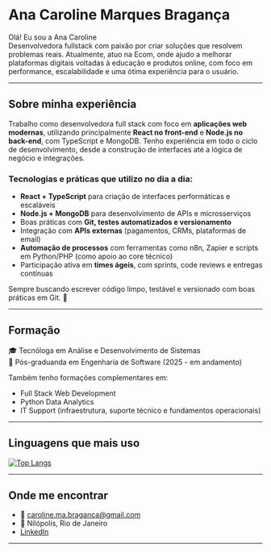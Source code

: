 # Ana Caroline Marques Bragança

Olá! Eu sou a Ana Caroline  
Desenvolvedora fullstack com paixão por criar soluções que resolvem problemas reais. Atualmente, atuo na Ecom, onde ajudo a melhorar plataformas digitais voltadas à educação e produtos online, com foco em performance, escalabilidade e uma ótima experiência para o usuário.

---

## Sobre minha experiência

Trabalho como desenvolvedora full stack com foco em **aplicações web modernas**, utilizando principalmente **React no front-end** e **Node.js no back-end**, com TypeScript e MongoDB. Tenho experiência em todo o ciclo de desenvolvimento, desde a construção de interfaces até a lógica de negócio e integrações.

### Tecnologias e práticas que utilizo no dia a dia:

- **React + TypeScript** para criação de interfaces performáticas e escaláveis
- **Node.js + MongoDB** para desenvolvimento de APIs e microsserviços
- Boas práticas com **Git, testes automatizados e versionamento**
- Integração com **APIs externas** (pagamentos, CRMs, plataformas de email)
- **Automação de processos** com ferramentas como n8n, Zapier e scripts em Python/PHP (como apoio ao core técnico)
- Participação ativa em **times ágeis**, com sprints, code reviews e entregas contínuas

Sempre buscando escrever código limpo, testável e versionado com boas práticas em Git. 🚀

---

## Formação

🎓 Tecnóloga em Análise e Desenvolvimento de Sistemas  
📘 Pós-graduanda em Engenharia de Software (2025 - em andamento)

Também tenho formações complementares em:

- Full Stack Web Development
- Python Data Analytics
- IT Support (infraestrutura, suporte técnico e fundamentos operacionais)

---

## Linguagens que mais uso

[![Top Langs](https://github-readme-stats.vercel.app/api/top-langs/?username=anabrag&layout=compact&theme=default)](https://github.com/anabrag)

---

## Onde me encontrar

- 📧 caroline.ma.braganca@gmail.com  
- 📍 Nilópolis, Rio de Janeiro  
- [LinkedIn](https://www.linkedin.com/in/ana-caroline-18706b284/)

---
